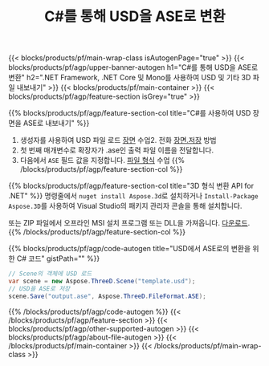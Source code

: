 ﻿---
title: C#를 통해 USD을 ASE로 변환 
description: .NET API을(를) 사용하여 USD 및 기타 3D 파일 변환
url: /ko/net/conversion/usd-to-ase/
family: 3d
platformtag: net
feature: conversion
informat: USD
outformat: ASE
otherformats: ASE 3DS STL PLY GLTF DAE DRC HTML 
---
{{< blocks/products/pf/main-wrap-class isAutogenPage="true" >}}
{{< blocks/products/pf/agp/upper-banner-autogen h1="C#를 통해 USD을 ASE로 변환" h2=".NET Framework, .NET Core 및 Mono를 사용하여 USD 및 기타 3D 파일 내보내기" >}}
{{< blocks/products/pf/main-container >}}
{{< blocks/products/pf/agp/feature-section isGrey="true" >}}

{{% blocks/products/pf/agp/feature-section-col title="C#를 사용하여 USD 장면을 ASE로 내보내기" %}}
1. 생성자를 사용하여 USD 파일 로드 [장면](https://apireference.aspose.com/3d/net/aspose.threed/scene) 수업2. 전화 [장면.저장](https://apireference.aspose.com/3d/net/aspose.threed/scene/methods/save/index) 방법
3. 첫 번째 매개변수로 확장자가 .ase인 출력 파일 이름을 전달합니다.
4. 다음에서 `ASE` 필드 값을 지정합니다. [파일 형식](https://apireference.aspose.com/3d/net/aspose.threed/fileformat/fields/index) 수업
{{% /blocks/products/pf/agp/feature-section-col %}}

{{% blocks/products/pf/agp/feature-section-col title="3D 형식 변환 API for .NET" %}}
명령줄에서 ```nuget install Aspose.3d```로 설치하거나 ```Install-Package Aspose.3D```를 사용하여 Visual Studio의 패키지 관리자 콘솔을 통해 설치합니다.

또는 ZIP 파일에서 오프라인 MSI 설치 프로그램 또는 DLL을 가져옵니다. [다운로드](https://downloads.aspose.com/3d/net).
{{% /blocks/products/pf/agp/feature-section-col %}}

{{% blocks/products/pf/agp/code-autogen title="USD에서 ASE로의 변환을 위한 C# 코드" gistPath="" %}}
```cs
// Scene의 객체에 USD 로드 
var scene = new Aspose.ThreeD.Scene("template.usd");
// USD을 ASE로 저장 
scene.Save("output.ase", Aspose.ThreeD.FileFormat.ASE);

```
{{% /blocks/products/pf/agp/code-autogen %}}
{{< /blocks/products/pf/agp/feature-section >}}
{{< blocks/products/pf/agp/other-supported-autogen >}}
{{< blocks/products/pf/agp/about-file-autogen >}}
{{< /blocks/products/pf/main-container >}}
{{< /blocks/products/pf/main-wrap-class >}}